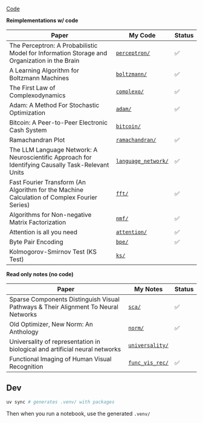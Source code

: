 [Code](https://github.com/xnought/paper-implement/tree/main)

**Reimplementations w/ code**

| Paper                                                                                             | My Code                                    | Status |
| ------------------------------------------------------------------------------------------------- | ------------------------------------------ | ------ |
| The Perceptron: A Probabilistic Model for Information Storage and Organization in the Brain       | [`perceptron/`](./perceptron/)             | ✅     |
| A Learning Algorithm for Boltzmann Machines                                                       | [`boltzmann/`](./boltzmann/)               | ✅     |
| The First Law of Complexodynamics                                                                 | [`complexo/`](./complexo/)                 | ✅     |
| Adam: A Method For Stochastic Optimization                                                        | [`adam/`](./adam/)                         | ✅     |
| Bitcoin: A Peer-to-Peer Electronic Cash System                                                    | [`bitcoin/`](./bitcoin/)                   |        |
| Ramachandran Plot                                                                                 | [`ramachandran/`](./ramachandran/)         | ✅     |
| The LLM Language Network: A Neuroscientific Approach for Identifying Causally Task-Relevant Units | [`language_network/`](./language_network/) | ✅     |
| Fast Fourier Transform (An Algorithm for the Machine Calculation of Complex Fourier Series)       | [`fft/`](./fft/)                           | ✅     |
| Algorithms for Non-negative Matrix Factorization                                                  | [`nmf/`](./nmf/)                           | ✅     |
| Attention is all you need                                                                         | [`attention/`](./attention/)               | ✅     |
| Byte Pair Encoding                                                                                | [`bpe/`](./bpe/)                           | ✅     |
| Kolmogorov-Smirnov Test (KS Test)                                                                 | [`ks/`](./ks/)                             |        |

**Read only notes (no code)**

| Paper                                                                              | My Notes                           | Status |
| ---------------------------------------------------------------------------------- | ---------------------------------- | ------ |
| Sparse Components Distinguish Visual Pathways & Their Alignment To Neural Networks | [`sca/`](./sca/)                   | ✅     |
| Old Optimizer, New Norm: An Anthology                                              | [`norm/`](./norm/)                 | ✅     |
| Universality of representation in biological and artificial neural networks        | [`universality/`](./universality/) |        |
| Functional Imaging of Human Visual Recognition                                     | [`func_vis_rec/`](./func_vis_rec/) | ✅     |


## Dev

```bash
uv sync # generates .venv/ with packages
```

Then when you run a notebook, use the generated `.venv/`